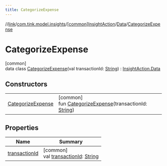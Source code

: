 ```yaml
---
title: CategorizeExpense
---
```

//[link](../../../../../index.html)/[com.tink.model.insights](../../../index.html)/[[common]InsightAction](../../index.html)/[Data](../index.html)/[CategorizeExpense](index.html)



# CategorizeExpense



[common]\
data class [CategorizeExpense](index.html)(val transactionId: [String](https://kotlinlang.org/api/latest/jvm/stdlib/kotlin/-string/index.html)) : [InsightAction.Data](../index.html)



## Constructors


| | |
|---|---|
| [CategorizeExpense](-categorize-expense.html) | [common]<br>fun [CategorizeExpense](-categorize-expense.html)(transactionId: [String](https://kotlinlang.org/api/latest/jvm/stdlib/kotlin/-string/index.html)) |


## Properties


| Name | Summary |
|---|---|
| [transactionId](transaction-id.html) | [common]<br>val [transactionId](transaction-id.html): [String](https://kotlinlang.org/api/latest/jvm/stdlib/kotlin/-string/index.html) |


